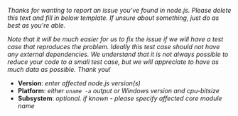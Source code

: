 _Thanks for wanting to report an issue you've found in node.js. Please delete
this text and fill in below template. If unsure about something, just do as best
as you're able._

_Note that it will be much easier for us to fix the issue if we will have a test
case that reproduces the problem. Ideally this test case should not have any
external dependencies. We understand that it is not always possible to reduce
your code to a small test case, but we will appreciate to have as much data as
possible. Thank you!_

* **Version**: _enter affected node.js version(s)_
* **Platform**: _either `uname -a` output or Windows version and cpu-bitsize_
* **Subsystem**: _optional. if known - please specify affected core module name_

